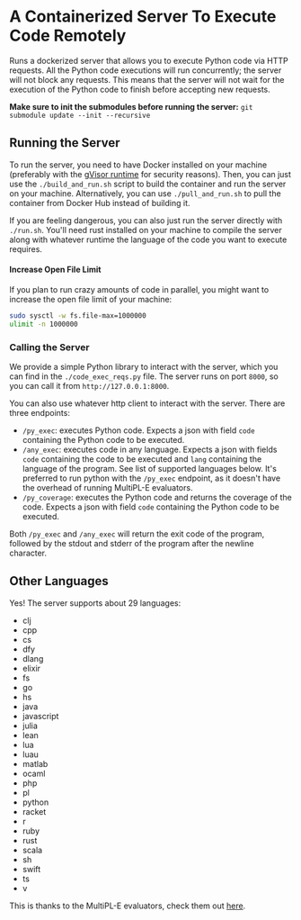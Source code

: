# A Containerized Server To Execute Code Remotely

Runs a dockerized server that allows you to execute Python code via HTTP requests.
All the Python code executions will run concurrently; the server will not block any requests.
This means that the server will not wait for the execution of the Python code to finish before accepting new requests.

**Make sure to init the submodules before running the server:** `git submodule update --init --recursive`

## Running the Server

To run the server, you need to have Docker installed on your machine (preferably with the [gVisor runtime](https://gvisor.dev/docs/) for security reasons).
Then, you can just use the `./build_and_run.sh` script to build the container
and run the server on your machine.
Alternatively, you can use `./pull_and_run.sh` to pull the container from Docker Hub instead of building it.

If you are feeling dangerous, you can also just run the server
directly with `./run.sh`. You'll need rust installed on your machine to compile the server along
with whatever runtime the language of the code you want to execute requires.

#### Increase Open File Limit

If you plan to run crazy amounts of code in parallel, you might want to increase the open file limit of your machine:

```bash
sudo sysctl -w fs.file-max=1000000
ulimit -n 1000000
```

### Calling the Server

We provide a simple Python library to interact with the server, which you can find in the `./code_exec_reqs.py` file.
The server runs on port `8000`, so you can call it from `http://127.0.0.1:8000`.

You can also use whatever http client to interact with the server. There are three endpoints:

- `/py_exec`: executes Python code. Expects a json with field `code` containing the Python code to be executed.
- `/any_exec`: executes code in any language. Expects a json with fields `code` containing the code to be executed and `lang` containing the language of the program.
  See list of supported languages below.
  It's preferred to run python with the `/py_exec` endpoint, as it doesn't have the overhead of running MultiPL-E evaluators.
- `/py_coverage`: executes the Python code and returns the coverage of the code. Expects a json with field `code` containing the Python code to be executed.

Both `/py_exec` and `/any_exec` will return the exit code of the program, followed by the stdout and stderr of the program after the newline character.

## Other Languages

Yes! The server supports about 29 languages:

- clj
- cpp
- cs
- dfy
- dlang
- elixir
- fs
- go
- hs
- java
- javascript
- julia
- lean
- lua
- luau
- matlab
- ocaml
- php
- pl
- python
- racket
- r
- ruby
- rust
- scala
- sh
- swift
- ts
- v

This is thanks to the MultiPL-E evaluators, check them out [here](https://github.com/nuprl/MultiPL-E).
